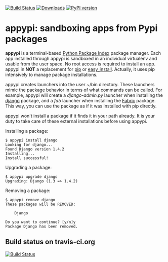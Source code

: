 [![Build Status](https://travis-ci.org/stephanepechard/appypi.png)](https://travis-ci.org/stephanepechard/appypi)
[![Downloads](https://pypip.in/d/appypi/badge.png)](https://crate.io/package/appypi)
[![PyPI version](https://badge.fury.io/py/appypi.png)](http://badge.fury.io/py/appypi)

appypi: sandboxing apps from Pypi packages
==========================================
**appypi** is a terminal-based
[Python Package Index](http://pypi.python.org/pypi) package manager.
Each app installed through appypi is sandboxed in an individual virtualenv
and usable from the user space. No root access is required to install an app.
appypi in **NOT** a replacement for [pip](http://www.pip-installer.org/)
or [easy_install](http://peak.telecommunity.com/DevCenter/EasyInstall).
Actually, it uses pip intensively to manage package installations.

appypi creates launchers into the user ~/bin directory. These launchers mimic
the package behavior in terms of what commands can be called. For example,
appypi will create a *django-admin.py* launcher when installing the
[django](http://djangoproject.com/) package, and a *fab* launcher
when installing the [Fabric](http://fabfile.org/) package.
This way, you can use the package as if it was installed with pip directly.

appypi won't install a package if it finds it in your path already.
It is your duty to take care of these external installations before using appypi.


Installing a package:

    $ appypi install django
    Looking for django...
    Found Django version 1.4.2
    Installing...
    Install successful!

Upgrading a package:

    $ appypi upgrade django
    Upgrading: Django (1.3 => 1.4.2)

Removing a package:

    $ appypi remove django
    These packages will be REMOVED:

        Django

    Do you want to continue? [y/n]y
    Package Django has been removed.


Build status on travis-ci.org
-----------------------------
[![Build Status](https://travis-ci.org/stephanepechard/appypi.png)](https://travis-ci.org/stephanepechard/appypi)

